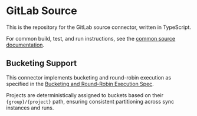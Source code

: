 # GitLab Source

This is the repository for the GitLab source connector, written in TypeScript.

For common build, test, and run instructions, see the [common source documentation](../README.md#common-development-instructions).

## Bucketing Support

This connector implements bucketing and round-robin execution as specified in the [Bucketing and Round-Robin Execution Spec](../../docs/specs/bucketing_round_robin_spec.md).

Projects are deterministically assigned to buckets based on their `{group}/{project}` path, ensuring consistent partitioning across sync instances and runs.